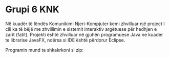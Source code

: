 # Grupi 6 KNK

Në kuadër të lëndës Komunikimi Njeri-Kompjuter kemi zhvilluar një project I cili ka të bëjë me zhvillimin e sistemit interaktiv argëtuese për hedhjen e zarit (fatit).
Projekti është zhvilluar në gjuhën programuese Java ne kuader te librarise JavaFX, ndërsa si IDE është përdorur Eclipse.

Programin mund ta shkakrkoni si zip: 
